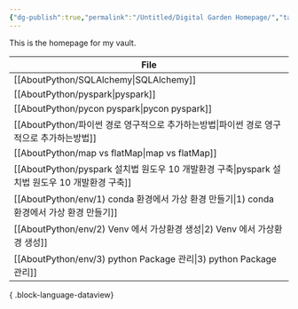 ```yaml
---
{"dg-publish":true,"permalink":"/Untitled/Digital Garden Homepage/","tags":["gardenEntry"],"noteIcon":""}
---
```


This is the homepage for my vault. 

| File                                                                      |
| ------------------------------------------------------------------------- |
| [[AboutPython/SQLAlchemy\|SQLAlchemy]]                                 |
| [[AboutPython/pyspark\|pyspark]]                                       |
| [[AboutPython/pycon pyspark\|pycon pyspark]]                           |
| [[AboutPython/파이썬 경로 영구적으로 추가하는방법\|파이썬 경로 영구적으로 추가하는방법]]               |
| [[AboutPython/map vs flatMap\|map vs flatMap]]                         |
| [[AboutPython/pyspark 설치법 원도우 10 개발환경 구축\|pyspark 설치법 원도우 10 개발환경 구축]] |
| [[AboutPython/env/1) conda 환경에서 가상 환경 만들기\|1) conda 환경에서 가상 환경 만들기]]   |
| [[AboutPython/env/2) Venv 에서 가상환경 생성\|2) Venv 에서 가상환경 생성]]             |
| [[AboutPython/env/3) python Package 관리\|3) python Package 관리]]         |

{ .block-language-dataview}
